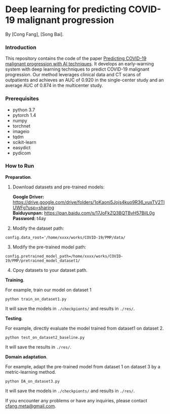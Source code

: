 # Deep learning for predicting COVID-19 malignant progression      

By [Cong Fang], [Song Bai].

### Introduction
This repository contains the code of the paper [Predicting COVID-19 malignant progression with AI techniques](https://arxiv.org/abs/xxxx.xxxxx). It develops an early-warning system with deep learning techniques to predict COVID-19 malignant progression. Our method leverages clinical data and CT scans of outpatients and achieves an AUC of 0.920 in the single-center study and an average AUC of 0.874 in the multicenter study.

### Prerequisites
* python 3.7
* pytorch 1.4
* numpy 
* torchnet
* imageio
* tqdm
* scikit-learn
* easydict
* pydicom

### How to Run

**Preparation**.
  1. Download datasets and pre-trained models:

     **Google Driver:** https://drive.google.com/drive/folders/1oKaoni5Jojs4kuo9R36_vuxTV2TIUWFg?usp=sharing    
     **Baiduyunpan:** https://pan.baidu.com/s/17JoFkZQ3BQTBvH57BiIL0g  **Password:** t4ay     
  
  2. Modify the dataset path:

```Shell
config.data_root='/home/xxxx/works/COVID-19/PMP/data/
```
  3. Modify the pre-trained model path:

```Shell
config.pretrained_model_path=/home/xxxx/works/COVID-19/PMP/pretrained_model_dataset1/
```

  4. Cpoy datasets to your dataset path.
   
   
**Training**.  

For example, train our model on dataset 1

```Shell
python train_on_dataset1.py
```
It will save the models in ```./checkpionts/``` and results in ```./res/```.
   
   
**Testing**.  

For example, directly evaluate the model trained from dataset1 on dataset 2.

```Shell
python test_on_dataset2_baseline.py
```
It will save the results in ```./res/```.
   
   
**Domain adaptation**.  

For example, adapt the pre-trained model from dataset 1 on dataset 3 by a metric-learning method.

```Shell
python DA_on_dataset3.py
```
It will save the models in ```./checkpionts/``` and results in ```./res/```.

If you encounter any problems or have any inquiries, please contact cfang.meta@gmail.com.
